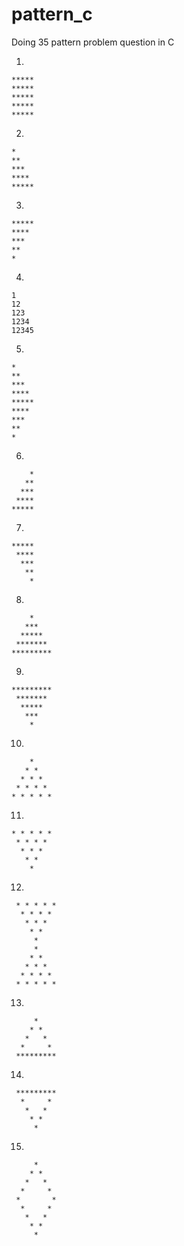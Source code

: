 # pattern_c
Doing 35 pattern problem question in C


 1.
 
	*****
	*****
	*****
	*****
	*****
	
2.

	*
	**
	***
	****
	*****

3.

	*****
	****
	***
	**
	*
	
4.

	1
	12
	123
	1234
	12345
5.

	*
	**
	***
	****
	*****
	****
	***
	**
	*
6.
 
        *
       ** 
      ***
     ****
    *****
 
7.

    *****
     ****
      ***
       **
        *
   	 
8.

        *
       ***
      *****
     *******
    *********
9.

    *********
     *******
      *****
       ***
        *
10.

        *
       * *
      * * *
     * * * *
    * * * * *
       
11.

    * * * * *
     * * * *
      * * *
       * *
        *

12.

     * * * * *
      * * * *
       * * *
        * *
         *
         *
        * *
       * * *
      * * * *
     * * * * *
13.

         *
        * *
       *   *
      *     *
     *********
14.

     *********
      *     *
       *   *
        * *
         *

15.

         *
        * *
       *   *
      *     *
     *       *
      *     *
       *   *
        * *
         *
   
   
   
   
   
   
   
   
   
   
   
   
   
   
   
   
   
   
   
  
  
  
  
